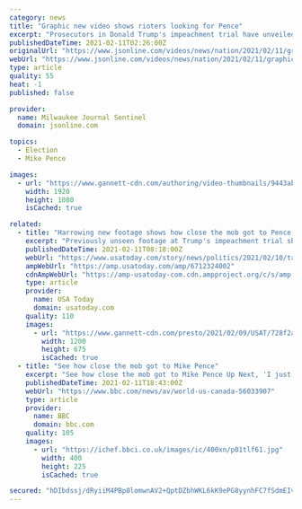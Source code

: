 ```yaml
---
category: news
title: "Graphic new video shows rioters looking for Pence"
excerpt: "Prosecutors in Donald Trump's impeachment trial have unveiled never-before-seen video video showing the mob of rioters breaking into the Capitol and searching menacingly for former Vice President Mike Pence while they chanted,"
publishedDateTime: 2021-02-11T02:26:00Z
originalUrl: "https://www.jsonline.com/videos/news/nation/2021/02/11/graphic-new-video-shows-rioters-looking-pence/6714630002/"
webUrl: "https://www.jsonline.com/videos/news/nation/2021/02/11/graphic-new-video-shows-rioters-looking-pence/6714630002/"
type: article
quality: 55
heat: -1
published: false

provider:
  name: Milwaukee Journal Sentinel
  domain: jsonline.com

topics:
  - Election
  - Mike Pence

images:
  - url: "https://www.gannett-cdn.com/authoring/video-thumbnails/9443ab34-1135-4db3-abd3-d8db0c02923b_poster.jpg?quality=10"
    width: 1920
    height: 1080
    isCached: true

related:
  - title: "Harrowing new footage shows how close the mob got to Pence, Congress and staff during Jan. 6 assault"
    excerpt: "Previously unseen footage at Trump's impeachment trial showed in vivid detail how close the mob came to lawmakers, staffers and Mike Pence."
    publishedDateTime: 2021-02-11T08:18:00Z
    webUrl: "https://www.usatoday.com/story/news/politics/2021/02/10/trump-impeachment-trial-capitol-mob-videos-show-violence-jan-6/6712324002/"
    ampWebUrl: "https://amp.usatoday.com/amp/6712324002"
    cdnAmpWebUrl: "https://amp-usatoday-com.cdn.ampproject.org/c/s/amp.usatoday.com/amp/6712324002"
    type: article
    provider:
      name: USA Today
      domain: usatoday.com
    quality: 110
    images:
      - url: "https://www.gannett-cdn.com/presto/2021/02/09/USAT/728f2a02-9d16-43e1-8386-e68430035a42-GettyImages-1230462786.jpg?auto=webp&crop=2999,1687,x0,y300&format=pjpg&width=1200"
        width: 1200
        height: 675
        isCached: true
  - title: "See how close the mob got to Mike Pence"
    excerpt: "See how close the mob got to Mike Pence Up Next, 'I just had to laugh at myself' Video, 00:01:41'I just had to laugh at myself' What's going on in Central African Republic? Video, 00:04:20What's going on in Central African Republic?"
    publishedDateTime: 2021-02-11T18:43:00Z
    webUrl: "https://www.bbc.com/news/av/world-us-canada-56033907"
    type: article
    provider:
      name: BBC
      domain: bbc.com
    quality: 105
    images:
      - url: "https://ichef.bbci.co.uk/images/ic/400xn/p01tlf61.jpg"
        width: 400
        height: 225
        isCached: true

secured: "hDIbdssj/dRyiiM4PBp0lomwnAV2+QptDZbhWKL6kK9ePG8yynhFC7fSdmEIvsHeAltP7VBsw7bMT4bnv0sqgfKAog6AOYyGNm5fMIUpQBbitKCks2yYUgJUQmiVGJ1pROSruyIDcdvCyaLpdLZ/TxhrNRL3zZw7nwI3GHCC/rgrdC+YkDU0T1h3fWjvt8f1ri8sa5vxB8NRR/UDAlFRr4eBkv0nPuP4AEfkikX0ks0CzahWpUyxUp1SRFLMfebhaAF/WNMRHhl51NsDFdqGBLvIr+mH/NBw5SOcH6h1kcHtrCJ52JuyAkLgWizyEJtqkUOouMeNvGhEYI1S2fTZCYsS69aH13LlmaZHezE/I60=;P1d8gfD1YA6ZZiHIPcBDlw=="
---
```


